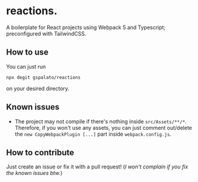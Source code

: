 # reactions.
A boilerplate for React projects using Webpack 5 and Typescript; preconfigured with TailwindCSS.

## How to use
You can just run
```
npx degit gspalato/reactions
```
on your desired directory.

## Known issues
- The project may not compile if there's nothing inside `src/Assets/**/*`. Therefore, if you won't use any assets, you can just comment out/delete the `new CopyWebpackPlugin [...]` part inside `webpack.config.js`.

## How to contribute
Just create an issue or fix it with a pull request! (_I won't complain if you fix the known issues btw._)